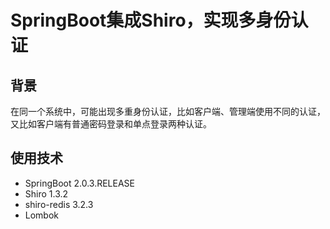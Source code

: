 # SpringBoot集成Shiro，实现多身份认证

## 背景
在同一个系统中，可能出现多重身份认证，比如客户端、管理端使用不同的认证，又比如客户端有普通密码登录和单点登录两种认证。

## 使用技术
* SpringBoot 2.0.3.RELEASE
* Shiro 1.3.2
* shiro-redis 3.2.3
* Lombok